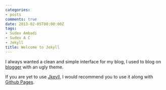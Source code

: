 ```yaml
---
categories:
- posts
comments: true
date: 2013-02-05T00:00:00Z
tags:
- Sudev Ambadi
- Sudev A C
- Jekyll
title: Welcome to Jekyll
---
```


I always wanted a clean and simple interface for my blog, I used to blog on [blogger](http://www.sudevshares.blogspot.com) with an ugly theme.    

If you are yet to use [Jkeyll](https://jekyllrb.com/), I would recommend you to use it along with [Github Pages](https://pages.github.com).




